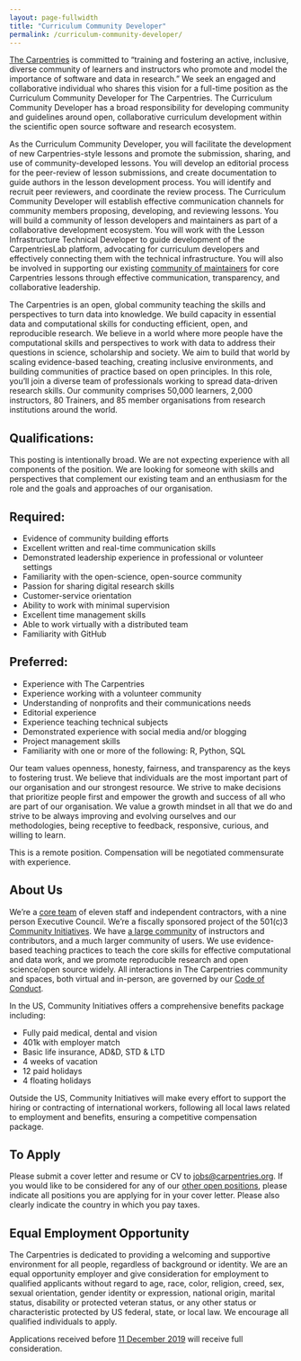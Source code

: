 ```yaml
---
layout: page-fullwidth
title: "Curriculum Community Developer"
permalink: /curriculum-community-developer/
---
```


[The Carpentries](http://carpentries.org) is committed to “training and fostering an active, inclusive, diverse community of learners and
instructors who promote and model the importance of software and data in research.” We seek an engaged and collaborative individual who
shares this vision for a full-time position as the Curriculum Community Developer for The Carpentries. The Curriculum Community Developer
has a broad responsibility for developing community and guidelines around open, collaborative curriculum development within the 
scientific open source software and research ecosystem.

As the Curriculum Community Developer, you will facilitate the development of new Carpentries-style lessons and promote the submission, 
sharing, and use of community-developed lessons. You will develop an editorial process for the peer-review of lesson submissions, and 
create documentation to guide authors in the lesson development process. You will identify and recruit peer reviewers, and coordinate 
the review process. The Curriculum Community Developer will establish effective communication channels for community members proposing, 
developing, and reviewing lessons. You will build a community of lesson developers and maintainers as part of a collaborative development
ecosystem. You will work with the Lesson Infrastructure Technical Developer to guide development of the CarpentriesLab platform, 
advocating for curriculum developers and effectively connecting them with the technical infrastructure. You will also be involved in 
supporting our existing [community of maintainers](http://static.carpentries.org/maintainers/) for core Carpentries lessons through 
effective communication, transparency, and collaborative leadership.

The Carpentries is an open, global community teaching the skills and perspectives to turn data into knowledge. We build capacity in 
essential data and computational skills for conducting efficient, open, and reproducible research. We believe in a world where more 
people have the computational skills and perspectives to work with data to address their questions in science, scholarship and society. 
We aim to build that world by scaling evidence-based teaching, creating inclusive environments, and building communities of practice 
based on open principles. In this role, you’ll join a diverse team of professionals working to spread data-driven research skills. Our 
community comprises 50,000 learners, 2,000 instructors, 80 Trainers, and 85 member organisations from research institutions around the 
world. 

## Qualifications:

This posting is intentionally broad. We are not expecting experience with all components of the position. We are looking for someone 
with skills and perspectives that complement our existing team and an enthusiasm for the role and the goals and approaches of our 
organisation.

## Required:

- Evidence of community building efforts
- Excellent written and real-time communication skills
- Demonstrated leadership experience in professional or volunteer settings
- Familiarity with the open-science, open-source community
- Passion for sharing digital research skills
- Customer-service orientation
- Ability to work with minimal supervision
- Excellent time management skills
- Able to work virtually with a distributed team
- Familiarity with GitHub

## Preferred: 
- Experience with The Carpentries
- Experience working with a volunteer community
- Understanding of nonprofits and their communications needs
- Editorial experience
- Experience teaching technical subjects
- Demonstrated experience with social media and/or blogging
- Project management skills
- Familiarity with one or more of the following: R, Python, SQL

Our team values openness, honesty, fairness, and transparency as the keys to fostering trust. We believe that individuals are the most 
important part of our organisation and our strongest resource. We strive to make decisions that prioritize people first and empower the 
growth and success of all who are part of our organisation. We value a growth mindset in all that we do and strive to be always improving
and evolving ourselves and our methodologies, being receptive to feedback, responsive, curious, and willing to learn.

This is a remote position. Compensation will be negotiated commensurate with experience. 

## About Us 
We’re a [core team](https://carpentries.org/team/) of eleven staff and independent contractors, with a nine person Executive Council. 
We’re a fiscally sponsored project of the 501(c)3 [Community Initiatives](http://communityin.org/). We have 
[a large community](https://carpentries.org/instructors-map/) of instructors and contributors, and a much larger community of users. We 
use evidence-based teaching practices to teach the core skills for effective computational and data work, and we promote reproducible 
research and open science/open source widely. All interactions in The Carpentries community and spaces, both virtual and in-person, are 
governed by our [Code of Conduct](https://docs.carpentries.org/topic_folders/policies/code-of-conduct.html#code-of-conduct-detailed-view).

In the US, Community Initiatives offers a comprehensive benefits package including:
- Fully paid medical, dental and vision
- 401k with employer match
- Basic life insurance, AD&D, STD & LTD
- 4 weeks of vacation
- 12 paid holidays
- 4 floating holidays

Outside the US, Community Initiatives will make every effort to support the hiring or contracting of international workers, following 
all local laws related to employment and benefits, ensuring a competitive compensation package.  

## To Apply
Please submit a cover letter and resume or CV to [jobs@carpentries.org](mailto:jobs@carpentries.org). If you would like to be considered 
for any of our [other open positions](http://carpentries.org/jobs), please indicate all positions you are applying for in your cover 
letter. Please also clearly indicate the country in which you pay taxes. 

## Equal Employment Opportunity
The Carpentries is dedicated to providing a welcoming and supportive environment for all people, regardless of background or identity. 
We are an equal opportunity employer and give consideration for employment to qualified applicants without regard to age, race, color, 
religion, creed, sex, sexual orientation, gender identity or expression, national origin, marital status, disability or protected veteran
status, or any other status or characteristic protected by US federal, state, or local law.  We encourage all qualified individuals to 
apply. 
 
Applications received before [11 December 2019](https://www.timeanddate.com/worldclock/fixedtime.html?iso=20191211T235959&p1=3400) 
will receive full consideration.


